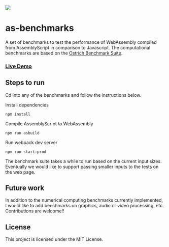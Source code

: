 ![](https://github.com/nischayv/as-benchmarks/workflows/CI/badge.svg)

# as-benchmarks

A set of benchmarks to test the performance of WebAssembly compiled from AssemblyScript
in comparison to Javascript. The computational benchmarks are based on the [Ostrich Benchmark Suite](https://github.com/Sable/Ostrich).

### [Live Demo](https://nischayv.github.io/as-benchmarks)

## Steps to run

Cd into any of the benchmarks and follow the instructions below.

Install dependencies

```
npm install
```

Compile AssemblyScript to WebAssembly

```
npm run asbuild
```

Run webpack dev server

```
npm run start:prod
```

The benchmark suite takes a while to run based on the current input sizes. Eventually we would like to support passing smaller inputs to the tests on the web page.

## Future work

In addition to the numerical computing benchmarks currently implemented, I would like to add benchmarks on graphics, audio or video processing, etc. Contributions are welcome!!

## License
This project is licensed under the MIT License.
